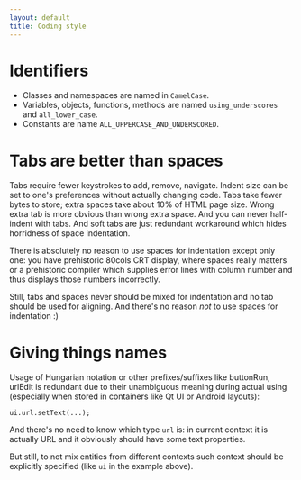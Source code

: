 ```yaml
---
layout: default
title: Coding style
---
```

Identifiers
=========

* Classes and namespaces are named in `CamelCase`.
* Variables, objects, functions, methods are named `using_underscores` and `all_lower_case`.
* Constants are name `ALL_UPPERCASE_AND_UNDERSCORED`.

Tabs are better than spaces
=========

Tabs require fewer keystrokes to add, remove, navigate. Indent size can be set to one's preferences without actually changing code. Tabs take fewer bytes to store; extra spaces take about 10% of HTML page size. Wrong extra tab is more obvious than wrong extra space. And you can never half-indent with tabs. And soft tabs are just redundant workaround which hides horridness of space indentation.

There is absolutely no reason to use spaces for indentation except only one: you have prehistoric 80cols CRT display, where spaces really matters or a prehistoric compiler which supplies error lines with column number and thus displays those numbers incorrectly.

Still, tabs and spaces never should be mixed for indentation and no tab should be used for aligning. And there's no reason _not_ to use spaces for indentation :)

Giving things names
=========

Usage of Hungarian notation or other prefixes/suffixes like buttonRun, urlEdit is redundant due to their unambiguous meaning during actual using (especially when stored in containers like Qt UI or Android layouts):

```
ui.url.setText(...);
```

And there's no need to know which type `url` is: in current context it is actually URL and it obviously should have some text properties.

But still, to not mix entities from different contexts such context should be explicitly specified (like `ui` in the example above).

